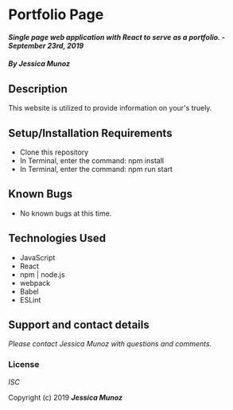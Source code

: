 # Portfolio Page

#### _Single page web application with React to serve as a portfolio. - September 23rd, 2019_

#### _By **Jessica Munoz**_

## Description 

This website is utilized to provide information on your's truely.

<!-- ### Specs
| Spec | Input | Output |
| :-------------     | :------------- | :------------- |
| **** |  |  |
| **** |  |  |
| **** |  |  |
| **** |  |  |
| **** |  |  | -->



## Setup/Installation Requirements

* Clone this repository
* In Terminal, enter the command: npm install
* In Terminal, enter the command: npm run start

## Known Bugs
* No known bugs at this time.

## Technologies Used
* JavaScript
* React
* npm | node.js
* webpack
* Babel
* ESLint


<!-- ## Component/Route Structure
![Mockup-1](https://user-images.githubusercontent.com/26944602/65481334-c1634c80-de49-11e9-84c4-53922648ca03.jpg)


## Mockups
![Mockup-2](https://user-images.githubusercontent.com/26944602/65481410-12734080-de4a-11e9-9030-be1879e4cd50.jpg) -->



## Support and contact details

_Please contact Jessica Munoz with questions and comments._

### License

*ISC*

Copyright (c) 2019 **_Jessica Munoz_**